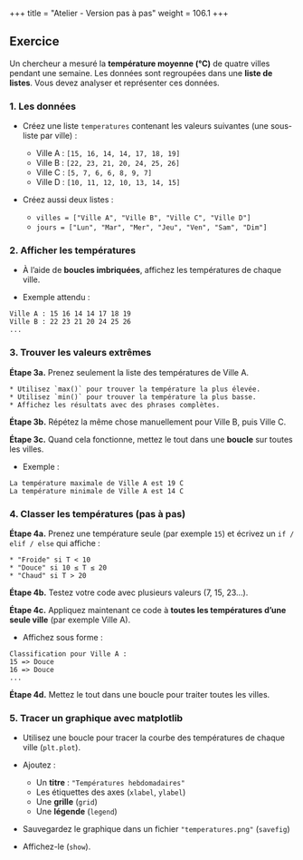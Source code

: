 +++
title = "Atelier - Version pas à pas"
weight = 106.1
+++


## Exercice 

Un chercheur a mesuré la **température moyenne (°C)** de quatre villes pendant une semaine. Les données sont regroupées dans une **liste de listes**. Vous devez analyser et représenter ces données.


### 1. **Les données**

* Créez une liste `temperatures` contenant les valeurs suivantes (une sous-liste par ville) :

	* Ville A : `[15, 16, 14, 14, 17, 18, 19]`
	* Ville B : `[22, 23, 21, 20, 24, 25, 26]`
	* Ville C : `[5, 7, 6, 6, 8, 9, 7]`
	* Ville D : `[10, 11, 12, 10, 13, 14, 15]`

* Créez aussi deux listes :

	* `villes = ["Ville A", "Ville B", "Ville C", "Ville D"]`
	* `jours = ["Lun", "Mar", "Mer", "Jeu", "Ven", "Sam", "Dim"]`


### 2. **Afficher les températures**

* À l’aide de **boucles imbriquées**, affichez les températures de chaque ville.

* Exemple attendu :

 ```
 Ville A : 15 16 14 14 17 18 19
 Ville B : 22 23 21 20 24 25 26
 ...
 ```


### 3. **Trouver les valeurs extrêmes**

**Étape 3a.** Prenez seulement la liste des températures de Ville A.

	* Utilisez `max()` pour trouver la température la plus élevée.
	* Utilisez `min()` pour trouver la température la plus basse.
	* Affichez les résultats avec des phrases complètes.

**Étape 3b.** Répétez la même chose manuellement pour Ville B, puis Ville C.

**Étape 3c.** Quand cela fonctionne, mettez le tout dans une **boucle** sur toutes les villes.

* Exemple :

 ```
 La température maximale de Ville A est 19 C
 La température minimale de Ville A est 14 C
 ```

### 4. **Classer les températures (pas à pas)**

**Étape 4a.** Prenez une température seule (par exemple `15`) et écrivez un `if / elif / else` qui affiche :

	* "Froide" si T < 10
	* "Douce" si 10 ≤ T ≤ 20
	* "Chaud" si T > 20

**Étape 4b.** Testez votre code avec plusieurs valeurs (7, 15, 23…).

**Étape 4c.** Appliquez maintenant ce code à **toutes les températures d’une seule ville** (par exemple Ville A).

* Affichez sous forme :

 ```
 Classification pour Ville A :
 15 => Douce
 16 => Douce
 ...
 ```


**Étape 4d.** Mettez le tout dans une boucle pour traiter toutes les villes.


### 5. **Tracer un graphique avec matplotlib**

* Utilisez une boucle pour tracer la courbe des températures de chaque ville (`plt.plot`).
* Ajoutez :

	* Un **titre** : `"Températures hebdomadaires"`
	* Les étiquettes des axes (`xlabel`, `ylabel`)
	* Une **grille** (`grid`)
	* Une **légende** (`legend`)

* Sauvegardez le graphique dans un fichier `"temperatures.png"` (`savefig`)
* Affichez-le (`show`).







